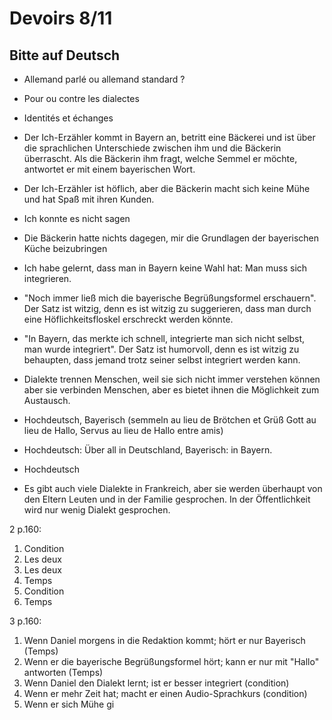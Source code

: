
# Devoirs 8/11
## Bitte auf Deutsch

* Allemand parlé ou allemand standard ?
* Pour ou contre les dialectes
* Identités et échanges

* Der Ich-Erzähler kommt in Bayern an, betritt eine Bäckerei und ist über die sprachlichen Unterschiede zwischen ihm und die Bäckerin überrascht. Als die Bäckerin ihm fragt, welche Semmel er möchte, antwortet er mit einem bayerischen Wort. 
* Der Ich-Erzähler ist höflich, aber die Bäckerin macht sich keine Mühe und hat Spaß mit ihren Kunden.

* Ich konnte es nicht sagen
* Die Bäckerin hatte nichts dagegen, mir die Grundlagen der bayerischen Küche beizubringen
* Ich habe gelernt, dass man in Bayern keine Wahl hat: Man muss sich integrieren. 

* "Noch immer ließ mich die bayerische Begrüßungsformel erschauern". Der Satz ist witzig, denn es ist witzig zu suggerieren, dass man durch eine Höflichkeitsfloskel erschreckt werden könnte.
* "In Bayern, das merkte ich schnell, integrierte man sich nicht selbst, man wurde integriert". Der Satz ist humorvoll, denn es ist witzig zu behaupten, dass jemand trotz seiner selbst integriert werden kann.

* Dialekte trennen Menschen, weil sie sich nicht immer verstehen können aber sie verbinden Menschen, aber es bietet ihnen die Möglichkeit zum Austausch. 

* Hochdeutsch, Bayerisch (semmeln au lieu de Brötchen et Grüß Gott au lieu de Hallo, Servus au lieu de Hallo entre amis)
* Hochdeutsch: Über all in Deutschland, Bayerisch: in Bayern. 
* Hochdeutsch
* Es gibt auch viele Dialekte in Frankreich, aber sie werden überhaupt von den Eltern Leuten und in der Familie gesprochen. In der Öffentlichkeit wird nur wenig Dialekt gesprochen.

2 p.160:

1. Condition
2. Les deux
3. Les deux
4. Temps
5. Condition
6. Temps

3 p.160:

1. Wenn Daniel morgens in die Redaktion kommt; hört er nur Bayerisch (Temps)
2. Wenn er die bayerische Begrüßungsformel hört; kann er nur mit "Hallo" antworten (Temps)
3. Wenn Daniel den Dialekt lernt; ist er besser integriert (condition)
4. Wenn er mehr Zeit hat; macht er einen Audio-Sprachkurs (condition)
5. Wenn er sich Mühe gi
<!--stackedit_data:
eyJoaXN0b3J5IjpbNzczNDMzNzAyLDE5ODkzNzczMTUsLTE3NT
EwOTg3ODEsLTQ3OTgyNDc2NSwtODE3MzY4NDEzXX0=
-->